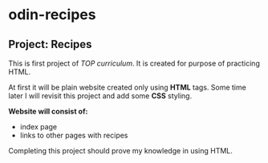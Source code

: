 # odin-recipes

## Project: Recipes
This is first project of *TOP curriculum*.
It is created for purpose of practicing HTML. 

At first it will be plain website created only using **HTML** tags.
Some time later I will revisit this project and add some **CSS** styling.

**Website will consist of:**
* index page 
* links to other pages with recipes

Completing this project should prove my knowledge in using HTML.